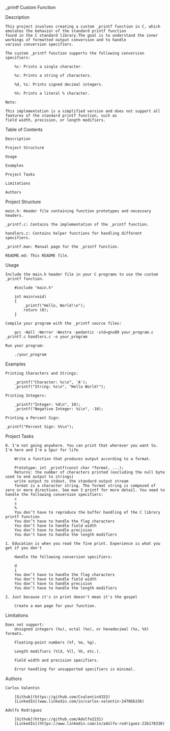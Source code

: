 _printf Custom Function

Description

    This project involves creating a custom _printf function in C, which emulates the behavior of the standard printf function
    found in the C standard library.The goal is to understand the inner workings of formatted output conversion and to handle
    various conversion specifiers.

    The custom _printf function supports the following conversion specifiers:

        %c: Prints a single character.

        %s: Prints a string of characters.

        %d, %i: Prints signed decimal integers.

        %%: Prints a literal % character.

    Note:

    This implementation is a simplified version and does not support all features of the standard printf function, such as
    field width, precision, or length modifiers.

Table of Contents

    Description

    Project Structure

    Usage

    Examples

    Project Tasks

    Limitations

    Authors

Project Structure

    main.h: Header file containing function prototypes and necessary headers.

    _printf.c: Contains the implementation of the _printf function.

    handlers.c: Contains helper functions for handling different specifiers.

    _printf.man: Manual page for the _printf function.

    README.md: This README file.

Usage

    Include the main.h header file in your C programs to use the custom _printf function.

        #include "main.h"

        int main(void)
        {
            _printf("Hello, World!\n");
            return (0);
        }

    Compile your program with the _printf source files:

        gcc -Wall -Werror -Wextra -pedantic -std=gnu89 your_program.c _printf.c handlers.c -o your_program

    Run your program:

        ./your_program

Examples

    Printing Characters and Strings:

        _printf("Character: %c\n", 'A');
        _printf("String: %s\n", "Hello World!");

    Printing Integers:

        _printf("Integer: %d\n", 10);
        _printf("Negative Integer: %i\n", -10);

    Printing a Percent Sign:

    _printf("Percent Sign: %%\n");

Project Tasks

    0. I'm not going anywhere. You can print that wherever you want to. I'm here and I'm a Spur for life

        Write a function that produces output according to a format.

        Prototype: int _printf(const char *format, ...);
        Returns: the number of characters printed (excluding the null byte used to end output to strings)
        write output to stdout, the standard output stream
        format is a character string. The format string is composed of zero or more directives. See man 3 printf for more detail. You need to handle the following conversion specifiers:
        c
        s
        %
        You don’t have to reproduce the buffer handling of the C library printf function
        You don’t have to handle the flag characters
        You don’t have to handle field width
        You don’t have to handle precision
        You don’t have to handle the length modifiers

    1. Education is when you read the fine print. Experience is what you get if you don't

        Handle the following conversion specifiers:

        d
        i
        You don’t have to handle the flag characters
        You don’t have to handle field width
        You don’t have to handle precision
        You don’t have to handle the length modifiers

    2. Just because it's in print doesn't mean it's the gospel

        Create a man page for your function.

Limitations

    Does not support:
        Unsigned integers (%u), octal (%o), or hexadecimal (%x, %X) formats.

        Floating-point numbers (%f, %e, %g).

        Length modifiers (%ld, %ll, %h, etc.).

        Field width and precision specifiers.

        Error handling for unsupported specifiers is minimal.

Authors

    Carlos Valentin

        [Github](https://github.com/Cvalentin4153)
        [LinkedIn](www.linkedin.com/in/carlos-valentin-24706b336)

    Adolfo Rodriguez

        [Github](https://github.com/Adolfo2231)
        [LinkedIn](https://www.linkedin.com/in/adolfo-rodriguez-22b178330)
